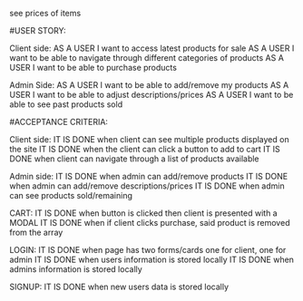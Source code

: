 see prices of items

#USER STORY:

Client side: AS A USER I want to access latest products for sale AS A USER I want to be able to navigate through different categories of products AS A USER I want to be able to purchase products

Admin Side: AS A USER I want to be able to add/remove my products AS A USER I want to be able to adjust descriptions/prices AS A USER I want to be able to see past products sold

#ACCEPTANCE CRITERIA:

Client side: IT IS DONE when client can see multiple products displayed on the site IT IS DONE when the client can click a button to add to cart IT IS DONE when client can navigate through a list of products available

Admin side: IT IS DONE when admin can add/remove products IT IS DONE when admin can add/remove descriptions/prices IT IS DONE when admin can see products sold/remaining

CART: IT IS DONE when button is clicked then client is presented with a MODAL IT IS DONE when if client clicks purchase, said product is removed from the array

LOGIN: IT IS DONE when page has two forms/cards one for client, one for admin IT IS DONE when users information is stored locally IT IS DONE when admins information is stored locally

SIGNUP: IT IS DONE when new users data is stored locally